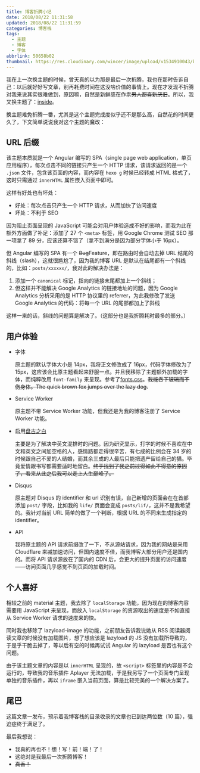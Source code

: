 ```yaml
---
title: 博客折腾小记
date: 2018/08/22 11:31:58
updated: 2018/08/22 11:31:59
categories: 博客栈
tags:
  - 主题
  - 博客
  - 字体
abbrlink: 50658b02
thumbnail: https://res.cloudinary.com/wincer/image/upload/v1534910043/blog/hacking_blog_record/cover.png
---
```


我在上一次换主题的时候，曾天真的以为那是最后一次折腾，我也在那时告诉自己：以后就好好写文章，别再耗费时间在这没啥价值的事情上。现在才发现不折腾对我来说其实很难做到，原因嘛，自然是新鲜感在作祟~~男人都喜新厌旧~~。所以，我又换主题了：[inside](https://github.com/elmorec/hexo-theme-inside)。

<!-- more -->

换主题难免折腾一番，尤其是这个主题完成度似乎还不是那么高，自然花的时间更久了，下文简单说说我对这个主题的魔改：

## URL 后缀

该主题本质就是一个 Angular 编写的 SPA（single page web application，单页应用程序），每次点击不同的链接只产生一个 HTTP 请求，该请求返回的是一个 `.json` 文件，包含该页面的内容，而内容在 `hexo g` 时候已经转成 HTML 格式了，这时只需通过 `innerHTML` 属性嵌入页面中即可。

这样有好处也有坏处：

- 好处：每次点击只产生一个 HTTP 请求，从而加快了访问速度
- 坏处：不利于 SEO

因为阻止页面呈现的 JavaScript 可能会对用户体验造成不好的影响，而我为此在额外方面做了补足：添加了 27 个 `<meta>` 标签，用 Google Chrome 测试 SEO 那一项拿了 89 分，应该还算不错了（拿不到满分是因为部分字体小于 16px）。

但 Angular 编写的 SPA 有一个 ~~Bug~~Feature，即在路由时会自动去掉 URL 结尾的斜线（slash），这就很尴尬了，因为我的博客 URL 是默认在结尾都有一个斜线的，比如：`posts/xxxxxx/`，我对此的解决办法是：

1. 添加一个 `canonical` 标记，指向的链接末尾都加上一个斜线；
2. 但这样并不能解决 Google Analytics 的链接地址的问题，因为 Google Analytics 分析采用的是 HTTP 协议里的 referrer，为此我修改了发送 Google Analytics 的代码：将每一个 URL 的尾部都加上了斜线

这样一来的话，斜线的问题算是解决了。（这部分也是我折腾耗时最多的部分。）

## 用户体验

- 字体

  原主题的默认字体大小是 14px，我将正文修改成了 16px，代码字体修改为了 15px，这应该会比原主题看起来舒服一点。并且我移除了主题额外加载的字体，而纯粹改用 `font-family` 来呈现。参考了[fonts.css](https://zenozeng.github.io/fonts.css/)。~~我能吞下玻璃而不伤身体。The quick brown fox jumps over the lazy dog.~~

- Service Worker

  原主题不带 Service Worker 功能，但我还是为我的博客注册了 Service Worker 功能。

- 启用[盘古之白](https://github.com/vinta/pangu.js)

  主要是为了解决中英文混排时的问题。因为研究显示，打字的时候不喜欢在中文和英文之间加空格的人，感情路都走得很辛苦，有七成的比例会在 34 岁的时候跟自己不爱的人结婚，而其余三成的人最后只能把遗产留给自己的猫。毕竟爱情跟书写都需要适时地留白。~~终于找到了我之前过得如此不得意的原因了，看来从此之后我可以走上人生巅峰了。~~

- Disqus

  原主题对 Disqus 的 identifier 和 url 识别有误，自己新增的页面会在在首部添加 `post/` 字段，比如我的 `life/` 页面会变成 `posts/lif/`，这并不是我希望的。我针对当前 URL 简单的做了一个判断，根据 URL 的不同来生成指定的 identifier。

- API

  我将原主题的 API 请求前缀改了一下，不从源站请求，因为我的网站是采用 Cloudflare 来~~减~~加速访问，但国内速度不佳，而我博客大部分用户还是国内的。而将 API 请求源放在了国内的 CDN 后，会更大的提升页面的访问速度——访问页面几乎感觉不到页面的加载时间。

## 个人喜好

相较之前的 material 主题，我去除了 `localStorage` 功能，因为现在的博客内容需要用 JavaScript 来呈现，而放入 `localStorage` 的资源取出的速度是不如直接从 Service Worker 请求的速度来的快。

同时我也移除了 lazyload-image 的功能，之前朋友告诉我说她从 RSS 阅读器阅读文章的时候没有加载图片，想了想应该是 lazyload 的 JS 没有加载所导致的，于是乎干脆去掉了，等以后有空的时候再试试 Angular 的 lazyload 是否也有这个问题。

由于该主题文章的内容是以 `innerHTML` 呈现的，故 `<script>` 标签里的内容是不会运行的，导致我的音乐插件 Aplayer 无法加载，于是我另写了一个页面专门呈现单独的音乐插件，再以 `iframe` 嵌入当前页面，算是比较完美的一个解决方案了。

## 尾巴

这篇文章一发布，预示着我博客栈的目录收录的文章也已到达两位数（10 篇），强迫症终于满足了。

最后我想说：

- 我真的再也不！想！写！前！端！了！
- 这绝对是我最后一次折腾博客！
- ~~真香！~~

